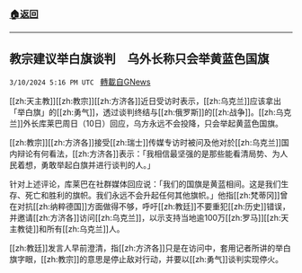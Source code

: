 ###  [:house:返回](README.md)
---


## 教宗建议举白旗谈判　乌外长称只会举黄蓝色国旗
`3/10/2024 5:16 PM UTC ` [轉載自GNews](https://gnews.org/articles/2382263)

[[zh:天主教]][[zh:教宗]][[zh:方济各]]近日受访时表示，[[zh:乌克兰]]应该拿出「举白旗」的[[zh:勇气]]，透过谈判终结与[[zh:俄罗斯]]的[[zh:战争]]。[[zh:乌克兰]]外长库莱巴周日（10日）回应，乌方永远不会投降，只会举起黄蓝色国旗。

[[zh:教宗]][[zh:方济各]]接受[[zh:瑞士]]传媒专访时被问及他对於[[zh:乌克兰]]国内辩论有何看法，[[zh:方济各]]表示：「我相信最坚强的是那些能看清局势、为人民着想，勇敢举起白旗并进行谈判的人。」

针对上述评论，库莱巴在社群媒体回应说：「我们的国旗是黄蓝相间。这是我们生存、死亡和胜利的旗帜。我们永远不会升起任何其他旗帜。」他指[[zh:梵蒂冈]]曾在对抗[[zh:纳粹德国]]方面做得不够，呼吁[[zh:教廷]]不要重犯[[zh:历史]]错误，并邀请[[zh:方济各]]访问[[zh:乌克兰]]，以示支持当地逾100万[[zh:罗马]][[zh:天主教徒]]和所有[[zh:乌克兰]]人。

[[zh:教廷]]发言人早前澄清，指[[zh:方济各]]只是在访问中，套用记者所讲的举白旗字眼，[[zh:教宗]]的意思是停止敌对行动，并要以[[zh:勇气]]谈判实现停火。
